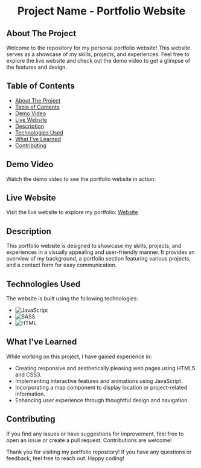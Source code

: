 <h1 align="center">Project Name - Portfolio Website</h1>

<!-- ABOUT THE PROJECT -->

## About The Project
Welcome to the repository for my personal portfolio website! This website serves as a showcase of my skills, projects, and experiences. Feel free to explore the live website and check out the demo video to get a glimpse of the features and design.

## Table of Contents

- [About The Project](#about-the-project)
- [Table of Contents](#table-of-contents)
- [Demo Video](#demo-video)
- [Live Website](#live-website)
- [Description](#description)
- [Technologies Used](#technologies-used)
- [What I've Learned](#what-ive-learned)
- [Contributing](#contributing)

## Demo Video

Watch the demo video to see the portfolio website in action: 

## Live Website

Visit the live website to explore my portfolio: [Website](#)

## Description

This portfolio website is designed to showcase my skills, projects, and experiences in a visually appealing and user-friendly manner. It provides an overview of my background, a portfolio section featuring various projects, and a contact form for easy communication.

## Technologies Used

The website is built using the following technologies:

-   ![JavaScript](https://img.shields.io/badge/javascript-%23323330.svg?style=for-the-badge&logo=javascript&logoColor=%23F7DF1E)
-   ![SASS](https://img.shields.io/badge/SASS-hotpink.svg?style=for-the-badge&logo=SASS&logoColor=white)
-   ![HTML](https://img.shields.io/badge/HTML5-E34F26?style=for-the-badge&logo=html5&logoColor=white)

## What I've Learned

While working on this project, I have gained experience in:

- Creating responsive and aesthetically pleasing web pages using HTML5 and CSS3.
- Implementing interactive features and animations using JavaScript.
- Incorporating a map component to display location or project-related information.
- Enhancing user experience through thoughtful design and navigation.

## Contributing

If you find any issues or have suggestions for improvement, feel free to open an issue or create a pull request. Contributions are welcome!

Thank you for visiting my portfolio repository! If you have any questions or feedback, feel free to reach out. Happy coding!
